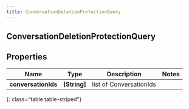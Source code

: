 ```yaml
---
title: ConversationDeletionProtectionQuery
---
```

## ConversationDeletionProtectionQuery

## Properties

|Name | Type | Description | Notes|
|------------ | ------------- | ------------- | -------------|
| **conversationIds** | **[String]** | list of ConversationIds | |
{: class="table table-striped"}


